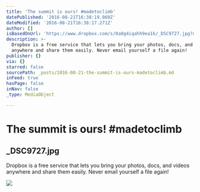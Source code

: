 ```yaml
---
title: 'The summit is ours! #madetoclimb'
datePublished: '2016-08-21T16:38:19.069Z'
dateModified: '2016-08-21T16:38:17.271Z'
author: []
isBasedOnUrl: 'https://www.dropbox.com/s/0a0g4iqahh9ea1k/_DSC9727.jpg?dl=0'
description: >-
  Dropbox is a free service that lets you bring your photos, docs, and videos
  anywhere and share them easily. Never email yourself a file again!
publisher: {}
via: {}
starred: false
sourcePath: _posts/2016-08-21-the-summit-is-ours-madetoclimb.md
inFeed: true
hasPage: false
inNav: false
_type: MediaObject

---
```

# The summit is ours! \#madetoclimb

<article style=""><h1>_DSC9727.jpg</h1><p>Dropbox is a free service that lets you bring your photos, docs, and videos anywhere and share them easily. Never email yourself a file again!</p><img src="https://photos-1.dropbox.com/t/2/AAAmOfRAcN3_8Avux-AHqgV7ofuQdhEH1Bsp9ICuDdL21A/12/108607946/jpeg/1024x1024/2/_/0/4/_DSC9727.jpg/CMrz5DMgAiAHKAIoBCgH/0a0g4iqahh9ea1k/AACT2p3yWnMGImNJop2HFtwna/_DSC9727.jpg" /></article>